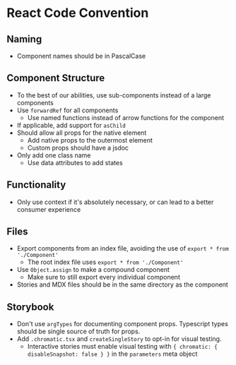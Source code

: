 # React Code Convention

## Naming
- Component names should be in PascalCase

## Component Structure
- To the best of our abilities, use sub-components instead of a large components
- Use `forwardRef` for all components
  - Use named functions instead of arrow functions for the component
- If applicable, add support for `asChild`
- Should allow all props for the native element
  - Add native props to the outermost element
  - Custom props should have a jsdoc
- Only add one class name
  - Use data attributes to add states

## Functionality
- Only use context if it's absolutely necessary, or can lead to a better consumer experience


## Files
- Export components from an index file, avoiding the use of `export * from './Component'`
  - The root index file uses `export * from './Component'`
- Use `Object.assign` to make a compound component
  - Make sure to still export every individual component
- Stories and MDX files should be in the same directory as the component

## Storybook
- Don't use `argTypes` for documenting component props. Typescript types should be single source of truth for props.
- Add `.chromatic.tsx` and `createSingleStory` to opt-in for visual testing.
  - Interactive stories must enable visual testing with `{ chromatic: { disableSnapshot: false } }` in the `parameters` meta object
